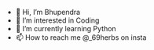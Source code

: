 - 👋 Hi, I’m Bhupendra
- 👀 I’m interested in Coding
- 🌱 I’m currently learning Python 
- 📫 How to reach me @_69herbs on insta

<!---
Bhupendra300/Bhupendra300 is a ✨ special ✨ repository because its `README.md` (this file) appears on your GitHub profile.
You can click the Preview link to take a look at your changes.
--->

